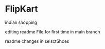 # FlipKart
indian shopping

editing readme File for first time in main branch

readme changes in selsctShoes
